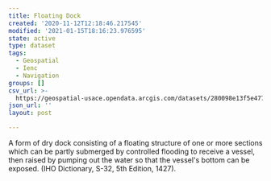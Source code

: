 ```yaml
---
title: Floating Dock
created: '2020-11-12T12:18:46.217545'
modified: '2021-01-15T18:16:23.976595'
state: active
type: dataset
tags:
  - Geospatial
  - Ienc
  - Navigation
groups: []
csv_url: >-
  https://geospatial-usace.opendata.arcgis.com/datasets/280098e13f5e4772be15b4c2e3a84ef4_0.csv?outSR=%7B%22latestWkid%22%3A4326%2C%22wkid%22%3A4326%7D
json_url: ''
layout: post

---
```

A form of dry dock consisting of a floating structure of one or more sections which can be partly submerged by controlled flooding to receive a vessel, then raised by pumping out the water so that the vessel's bottom can be exposed. (IHO Dictionary, S-32, 5th Edition, 1427).

